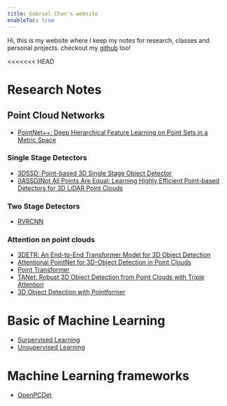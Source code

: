 ```yaml
---
title: Gabriel Chan's website 
enableToc: true
---
```


Hi, this is my website where I keep my notes for research, classes and personal projects. checkout my [github](https://github.com/gc625) too!


<<<<<<< HEAD
# Research Notes
## Point Cloud Networks
- [PointNet++: Deep Hierarchical Feature Learning on Point Sets in a Metric Space](notes/papers/PointNet++)
### Single Stage Detectors 
- [3DSSD: Point-based 3D Single Stage Object Detector](notes/papers/3DSSD)
- [(IASSD)Not All Points Are Equal: Learning Highly Efficient Point-based Detectors for 3D LiDAR Point Clouds](notes/papers/iassd)

### Two Stage Detectors
- [RVRCNN](notes/papers/PVRCNN)
  
### Attention on point clouds
- [3DETR: An End-to-End Transformer Model for 3D Object Detection](notes/papers/3DETR)
- [Attentional PointNet for 3D-Object Detection in Point Clouds](notes/papers/attentionalpointnet)
- [Point Transformer](notes/papers/PCT)
- [TANet: Robust 3D Object Detection from Point Clouds with Triple Attention](notes/papers/TANet)
- [3D Object Detection with Pointformer](notes/papers/pointformer)


# Basic of Machine Learning
- [Surpervised Learning](notes/back2basics/supervisedlearning)
- [Unsupervised Learning](notes/back2basics/unsupervisedlearning)


# Machine Learning frameworks
- [OpenPCDet](notes/openPCDet)

